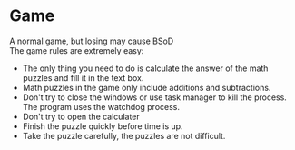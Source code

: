 # Game
A normal game, but losing may cause BSoD  
The game rules are extremely easy:

- The only thing you need to do is calculate the answer of the math puzzles and fill it in the text box.
- Math puzzles in the game only include additions and subtractions.
- Don't try to close the windows or use task manager to kill the process. The program uses the watchdog process.
- Don't try to open the calculater
- Finish the puzzle quickly before time is up.
- Take the puzzle carefully, the puzzles are not difficult.

